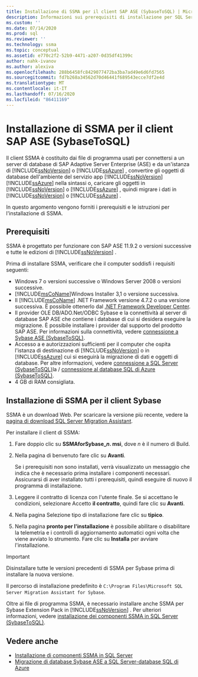 ```yaml
---
title: Installazione di SSMA per il client SAP ASE (SybaseToSQL) | Microsoft Docs
description: Informazioni sui prerequisiti di installazione per SQL Server Migration Assistant (SSMA) per SAP Adaptive Server Enterprise (ASE) e su come installare.
ms.custom: ''
ms.date: 07/14/2020
ms.prod: sql
ms.reviewer: ''
ms.technology: ssma
ms.topic: conceptual
ms.assetid: e770c2f2-52b9-4471-a207-0d35df41399c
author: nahk-ivanov
ms.author: alexiva
ms.openlocfilehash: 288b6458fc8429077472ba3ba7ad49e6d6fd7565
ms.sourcegitcommit: fd7b268a34562d70d46441f689543ecce7df2e4d
ms.translationtype: MT
ms.contentlocale: it-IT
ms.lasthandoff: 07/16/2020
ms.locfileid: "86411169"
---
```

# <a name="installing-ssma-for-sap-ase-client-sybasetosql"></a>Installazione di SSMA per il client SAP ASE (SybaseToSQL)

Il client SSMA è costituito dai file di programma usati per connettersi a un server di database di SAP Adaptive Server Enterprise (ASE) e da un'istanza di [!INCLUDE[ssNoVersion](../../includes/ssnoversion-md.md)] o [!INCLUDE[ssAzure](../../includes/ssazure_md.md)] , convertire gli oggetti di database dell'ambiente del servizio app [!INCLUDE[ssNoVersion](../../includes/ssnoversion-md.md)] [!INCLUDE[ssAzure](../../includes/ssazure_md.md)] nella sintassi o, caricare gli oggetti in [!INCLUDE[ssNoVersion](../../includes/ssnoversion-md.md)] o [!INCLUDE[ssAzure](../../includes/ssazure_md.md)] , quindi migrare i dati in [!INCLUDE[ssNoVersion](../../includes/ssnoversion-md.md)] o [!INCLUDE[ssAzure](../../includes/ssazure_md.md)] .

In questo argomento vengono forniti i prerequisiti e le istruzioni per l'installazione di SSMA.

## <a name="prerequisites"></a>Prerequisiti

SSMA è progettato per funzionare con SAP ASE 11.9.2 o versioni successive e tutte le edizioni di [!INCLUDE[ssNoVersion](../../includes/ssnoversion-md.md)] .

Prima di installare SSMA, verificare che il computer soddisfi i requisiti seguenti:

- Windows 7 o versioni successive o Windows Server 2008 o versioni successive.
- [!INCLUDE[msCoName](../../includes/msconame_md.md)]Windows Installer 3,1 o versione successiva.
- Il [!INCLUDE[msCoName](../../includes/msconame_md.md)] .NET Framework versione 4.7.2 o una versione successiva. È possibile ottenerlo dal [.NET Framework Developer Center](https://go.microsoft.com/fwlink/?LinkId=48882).
- Il provider OLE DB/ADO.Net/ODBC Sybase e la connettività al server di database SAP ASE che contiene i database di cui si desidera eseguire la migrazione. È possibile installare i provider dal supporto del prodotto SAP ASE. Per informazioni sulla connettività, vedere [connessione a Sybase ASE &#40;SybaseToSQL&#41;](../../ssma/sybase/connecting-to-sybase-ase-sybasetosql.md).
- Accesso a e autorizzazioni sufficienti per il computer che ospita l'istanza di destinazione di [!INCLUDE[ssNoVersion](../../includes/ssnoversion-md.md)] o in [!INCLUDE[ssAzure](../../includes/ssazure_md.md)] cui si eseguirà la migrazione di dati e oggetti di database. Per altre informazioni, vedere [connessione a SQL Server &#40;SybaseToSQL&#41;](../../ssma/sybase/connecting-to-sql-server-sybasetosql.md)la / [connessione al database SQL di Azure &#40;SybaseToSQL&#41;](../../ssma/sybase/connecting-to-azure-sql-db-sybasetosql.md).
- 4 GB di RAM consigliata.

## <a name="installing-the-ssma-for-sybase-client"></a>Installazione di SSMA per il client Sybase

SSMA è un download Web. Per scaricare la versione più recente, vedere la [pagina di download SQL Server Migration Assistant](https://aka.ms/ssmaforsybase).

Per installare il client di SSMA:

1. Fare doppio clic su **SSMAforSybase_*n*. msi**, dove *n* è il numero di Build.
2. Nella pagina di benvenuto fare clic su **Avanti**.

   Se i prerequisiti non sono installati, verrà visualizzato un messaggio che indica che è necessario prima installare i componenti necessari. Assicurarsi di aver installato tutti i prerequisiti, quindi eseguire di nuovo il programma di installazione.

3. Leggere il contratto di licenza con l'utente finale. Se si accettano le condizioni, selezionare Accetto **il contratto**, quindi fare clic su **Avanti**.
4. Nella pagina Selezione tipo di installazione fare clic su **tipico**.
5. Nella pagina **pronto per l'installazione** è possibile abilitare o disabilitare la telemetria e i controlli di aggiornamento automatici ogni volta che viene avviato lo strumento. Fare clic su **Installa** per avviare l'installazione.

> [!IMPORTANT]
> Disinstallare tutte le versioni precedenti di SSMA per Sybase prima di installare la nuova versione.

Il percorso di installazione predefinito è `C:\Program Files\Microsoft SQL Server Migration Assistant for Sybase`.

Oltre ai file di programma SSMA, è necessario installare anche SSMA per Sybase Extension Pack in [!INCLUDE[ssNoVersion](../../includes/ssnoversion-md.md)] . Per ulteriori informazioni, vedere [installazione dei componenti SSMA in SQL Server &#40;SybaseToSQL&#41;](../../ssma/sybase/installing-ssma-components-on-sql-server-sybasetosql.md).

## <a name="see-also"></a>Vedere anche

- [Installazione di componenti SSMA in SQL Server](../../ssma/sybase/installing-ssma-components-on-sql-server-sybasetosql.md)  
- [Migrazione di database Sybase ASE a SQL Server-database SQL di Azure](../../ssma/sybase/migrating-sybase-ase-databases-to-sql-server-azure-sql-db-sybasetosql.md)
